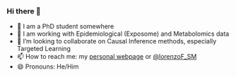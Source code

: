 ### Hi there 👋

- 🔭 I am a PhD student somewhere
- 🌱 I am working with Epidemiological (Exposome) and Metabolomics data
- 👯 I’m looking to collaborate on Causal Inference methods, especially Targeted Learning
- 📫 How to reach me: my [personal webpage](https://lorenzofabbri.github.io/) or [@lorenzoF_SM](https://twitter.com/lorenzoF_SM)
- 😄 Pronouns: He/Him
